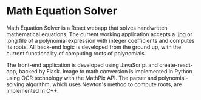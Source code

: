 # Math Equation Solver

Math Equation Solver is a React webapp that solves handwritten mathematical equations. The current working application accepts a .jpg or .png file of a polynomial expression with integer coefficients and computes its roots. All back-end logic is developed from the ground up, with the current functionality of computing roots of polynomials.

The front-end application is developed using JavaScript and create-react-app, backed by Flask. Image to math conversion is implemented in Python using OCR technology with the MathPix API.  The parser and polynomial-solving algorithm, which uses Newton's method to compute roots, are implemented in C++.

